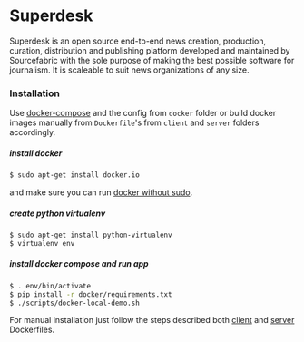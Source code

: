 # Superdesk

Superdesk is an open source end-to-end news creation, production, curation,
distribution and publishing platform developed and maintained by Sourcefabric
with the sole purpose of making the best possible software for journalism. It
is scaleable to suit news organizations of any size.

### Installation

Use [docker-compose](http://fig.sh "") and the config from `docker` folder or build docker images manually from `Dockerfile`'s from `client` and `server` folders accordingly.

##### install docker

```sh
$ sudo apt-get install docker.io
```

and make sure you can run [docker without sudo](http://askubuntu.com/questions/477551/how-can-i-use-docker-without-sudo).

##### create python virtualenv

```sh
$ sudo apt-get install python-virtualenv
$ virtualenv env
```

##### install docker compose and run app

```sh
$ . env/bin/activate
$ pip install -r docker/requirements.txt
$ ./scripts/docker-local-demo.sh
```

For manual installation just follow the steps described both [client](./client/Dockerfile) and [server](./server/Dockerfile) Dockerfiles.
